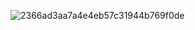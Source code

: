 ![2366ad3aa7a4e4eb57c31944b769f0de](https://user-images.githubusercontent.com/76628661/201722181-85825c43-d2ae-4e65-8af2-ed3dafd646ff.jpg)
